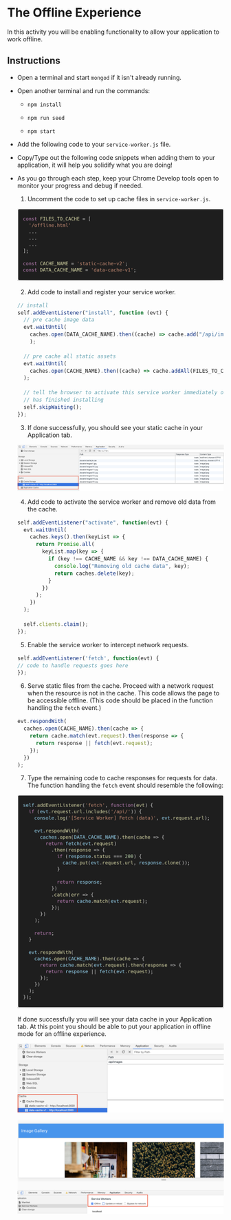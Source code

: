 # The Offline Experience

In this activity you will be enabling functionality to allow your application to work offline.

## Instructions

* Open a terminal and start `mongod` if it isn't already running.

* Open another terminal and run the commands:

  * `npm install`

  * `npm run seed`

  * `npm start`

* Add the following code to your `service-worker.js` file.

* Copy/Type out the following code snippets when adding them to your application, it will help you solidify what you are doing!

* As you go through each step, keep your Chrome Develop tools open to monitor your progress and debug if needed.

  1. Uncomment the code to set up cache files in `service-worker.js`.

   ![Files To Cache](Images/cache-code.png)

  2. Add code to install and register your service worker.

  ```js
  // install
  self.addEventListener("install", function (evt) {
    // pre cache image data
    evt.waitUntil(
      caches.open(DATA_CACHE_NAME).then((cache) => cache.add("/api/images"))
      );
      
    // pre cache all static assets
    evt.waitUntil(
      caches.open(CACHE_NAME).then((cache) => cache.addAll(FILES_TO_CACHE))
    );

    // tell the browser to activate this service worker immediately once it
    // has finished installing
    self.skipWaiting();
  });
  ```

  3. If done successfully, you should see your static cache in your Application tab.

   ![Static Cache](Images/static-cache.png)

  4. Add code to activate the service worker and remove old data from the cache.

  ```js
  self.addEventListener("activate", function(evt) {
    evt.waitUntil(
      caches.keys().then(keyList => {
        return Promise.all(
          keyList.map(key => {
            if (key !== CACHE_NAME && key !== DATA_CACHE_NAME) {
              console.log("Removing old cache data", key);
              return caches.delete(key);
            }
          })
        );
      })
    );

    self.clients.claim();
  });
  ```

  5. Enable the service worker to intercept network requests.

  ```js
  self.addEventListener('fetch', function(evt) {
  // code to handle requests goes here
  });
  ```

  6. Serve static files from the cache. Proceed with a network request when the resource is not in the cache. This code allows the page to be accessible offline. (This code should be placed in the function handling the `fetch` event.)

  ```js
  evt.respondWith(
    caches.open(CACHE_NAME).then(cache => {
      return cache.match(evt.request).then(response => {
        return response || fetch(evt.request);
      });
    })
  );
  ```

  7. Type the remaining code to cache responses for requests for data. The function handling the `fetch` event should resemble the following:

    ![Fetch](Images/fetch-code.png)

    If done successfully you will see your data cache in your Application tab. At this point you should be able to put your application in offline mode for an offline experience.

    ![Data Cache](Images/data-cache.png)

    ![Offline](Images/offline.png)
